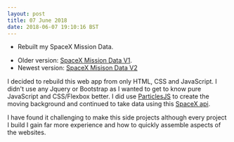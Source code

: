 ```yaml
---
layout: post
title: 07 June 2018 
date: 2018-06-07 19:10:16 BST
---
```

+ Rebuilt my SpaceX Mission Data.
 - Older version: [SpaceX Mission Data V1](https://codepen.io/JackTheWebDev/full/erKmpX).
 - Newest version: [SpaceX Misison Data V2](https://jackwebdev.github.io/SpaceX-Mission-Data/)
 
I decided to rebuild this web app from only HTML, CSS and JavaScript. I didn't use any Jquery or Bootstrap as I wanted to get to know pure JavaScript and CSS/Flexbox better. I did use [ParticlesJS](https://vincentgarreau.com/particles.js/) to create the moving background and continued to take data using this [SpaceX api](https://github.com/r-spacex/SpaceX-API).

I have found it challenging to make this side projects although every project I build I gain far more experience and how to quickly assemble aspects of the websites.
